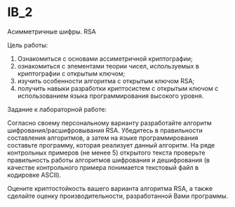 # IB_2

Асимметричные шифры. RSA

Цель работы: 
  1) Ознакомиться с основами ассиметричной криптографии; 
  2) ознакомиться с элементами теории чисел, используемых в криптографии с открытым ключом; 
  3) изучить особенности алгоритма с открытым ключом RSA; 
  4) получить навыки разработки криптосистем с открытым ключом с использованием языка программирования высокого уровня. 

Задание к лабораторной работе: 
  
 Согласно своему персональному варианту разработайте алгоритм шифрования/расшифровывания RSA. 
 Убедитесь в правильности составления алгоритмов, а затем на языке программирования составьте программу, которая реализует данный алгоритм. 
 На ряде контрольных примеров (не менее 5) открытого текста проверьте правильность работы алгоритмов шифрования и дешифрования (в качестве контрольного примера понимается текстовый файл в кодировке ASCII). 

Оцените криптостойкость вашего варианта алгоритма RSA, а также сделайте оценку производительности, разработанной Вами программы. 

